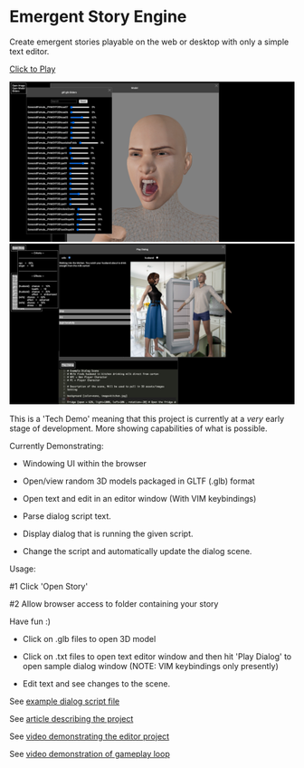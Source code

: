 # Emergent Story Engine

Create emergent stories playable on the web or desktop with only a simple text editor.

[Click to Play](https://matthewjosephtaylor.github.io/emergent-story-engine/)

<img src="/images/demo.png" alt="demo" />
<img src="/images/dialog-demo.png" alt="demo" />

This is a 'Tech Demo' meaning that this project is currently at a _very_ early stage of development. More showing capabilities of what is possible.  
  
Currently Demonstrating:

- Windowing UI within the browser

- Open/view random 3D models packaged in GLTF (.glb) format

- Open text and edit in an editor window (With VIM keybindings)

- Parse dialog script text.

- Display dialog that is running the given script.

- Change the script and automatically update the dialog scene.  
  
Usage:

#1 Click 'Open Story'

#2 Allow browser access to folder containing your story

Have fun :)

- Click on .glb files to open 3D model

- Click on .txt files to open text editor window and then hit 'Play Dialog' to open sample dialog window (NOTE: VIM keybindings only presently)  
- Edit text and see changes to the scene.  
  
See [example dialog script file](https://gist.github.com/matthewjosephtaylor/c2f29acf57b7d153c04092947a2e63d3)  
  
See [article describing the project](https://mjtdev.medium.com/announcing-my-open-world-rpg-game-engine-for-emergent-story-writers-916dfeeccb64)  

See [video demonstrating the editor project](https://youtu.be/aunDk8sDzO8?t=2827)  

See [video demonstration of gameplay loop](https://www.youtube.com/watch?v=aunDk8sDzO8&t=1682s)